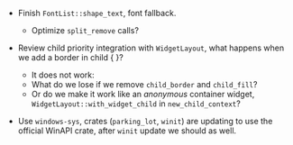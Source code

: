 * Finish `FontList::shape_text`, font fallback.
   - Optimize `split_remove` calls?

* Review child priority integration with `WidgetLayout`, what happens when we add a border in child { }?
   - It does not work:
    - What do we lose if we remove `child_border` and `child_fill`?
    - Or do we make it work like an *anonymous* container widget, `WidgetLayout::with_widget_child` in `new_child_context`? 

* Use `windows-sys`, crates (`parking_lot`, `winit`) are updating to use the official WinAPI crate, after `winit` update we should as well.